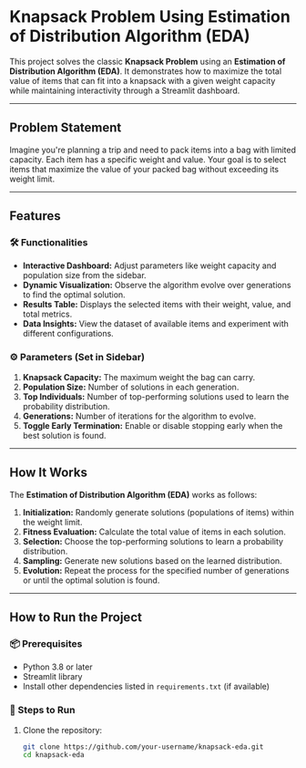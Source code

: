 # Knapsack Problem Using Estimation of Distribution Algorithm (EDA)

This project solves the classic **Knapsack Problem** using an **Estimation of Distribution Algorithm (EDA)**. It demonstrates how to maximize the total value of items that can fit into a knapsack with a given weight capacity while maintaining interactivity through a Streamlit dashboard.

---

## Problem Statement

Imagine you're planning a trip and need to pack items into a bag with limited capacity. Each item has a specific weight and value. Your goal is to select items that maximize the value of your packed bag without exceeding its weight limit.

---

## Features

### 🛠 Functionalities
- **Interactive Dashboard:** Adjust parameters like weight capacity and population size from the sidebar.
- **Dynamic Visualization:** Observe the algorithm evolve over generations to find the optimal solution.
- **Results Table:** Displays the selected items with their weight, value, and total metrics.
- **Data Insights:** View the dataset of available items and experiment with different configurations.

### ⚙️ Parameters (Set in Sidebar)
1. **Knapsack Capacity:** The maximum weight the bag can carry.
2. **Population Size:** Number of solutions in each generation.
3. **Top Individuals:** Number of top-performing solutions used to learn the probability distribution.
4. **Generations:** Number of iterations for the algorithm to evolve.
5. **Toggle Early Termination:** Enable or disable stopping early when the best solution is found.

---

## How It Works

The **Estimation of Distribution Algorithm (EDA)** works as follows:
1. **Initialization:** Randomly generate solutions (populations of items) within the weight limit.
2. **Fitness Evaluation:** Calculate the total value of items in each solution.
3. **Selection:** Choose the top-performing solutions to learn a probability distribution.
4. **Sampling:** Generate new solutions based on the learned distribution.
5. **Evolution:** Repeat the process for the specified number of generations or until the optimal solution is found.

---

## How to Run the Project

### 📦 Prerequisites
- Python 3.8 or later
- Streamlit library
- Install other dependencies listed in `requirements.txt` (if available)

### 🚀 Steps to Run
1. Clone the repository:
   ```bash
   git clone https://github.com/your-username/knapsack-eda.git
   cd knapsack-eda
